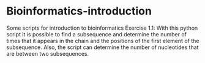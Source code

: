 # Bioinformatics-introduction
Some scripts for introduction to bioinformatics
Exercise 1.1: With this python script it is possible to find a subsequence and determine the number of times that it appears in the chain and the positions of the first element of the subsequence. Also, the script can determine the number of nucleotides that are between two subsequences.
